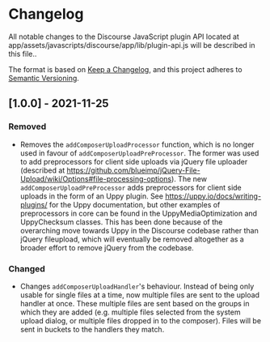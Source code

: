 # Changelog

All notable changes to the Discourse JavaScript plugin API located at
app/assets/javascripts/discourse/app/lib/plugin-api.js will be described
in this file..

The format is based on [Keep a Changelog](https://keepachangelog.com/en/1.0.0/),
and this project adheres to [Semantic Versioning](https://semver.org/spec/v2.0.0.html).

## [1.0.0] - 2021-11-25
### Removed
- Removes the `addComposerUploadProcessor` function, which is no longer used in
favour of `addComposerUploadPreProcessor`. The former was used to add preprocessors
for client side uploads via jQuery file uploader (described at
https://github.com/blueimp/jQuery-File-Upload/wiki/Options#file-processing-options).
The new `addComposerUploadPreProcessor` adds preprocessors for client side
uploads in the form of an Uppy plugin. See https://uppy.io/docs/writing-plugins/
for the Uppy documentation, but other examples of preprocessors in core can be found
in the UppyMediaOptimization and UppyChecksum classes. This has been done because
of the overarching move towards Uppy in the Discourse codebase rather than
jQuery fileupload, which will eventually be removed altogether as a broader effort
to remove jQuery from the codebase.

### Changed
- Changes `addComposerUploadHandler`'s behaviour. Instead of being only usable
for single files at a time, now multiple files are sent to the upload handler
at once. These multiple files are sent based on the groups in which they are
added (e.g. multiple files selected from the system upload dialog, or multiple
files dropped in to the composer). Files will be sent in buckets to the handlers
they match.
